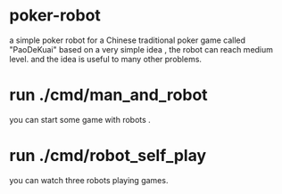 # poker-robot
a simple poker robot for a Chinese traditional poker game called "PaoDeKuai" based on a very simple idea , the robot can reach medium level. and the idea is useful to many other problems.

# run ./cmd/man_and_robot 
you can start some game with robots .

# run ./cmd/robot_self_play
you can watch three robots playing games.

